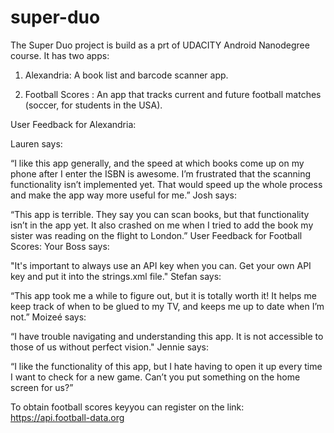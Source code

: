 # super-duo
The Super Duo project is build as a prt of UDACITY Android Nanodegree course. It has two apps:

1) Alexandria: A book list and barcode scanner app.

2) Football Scores : An app that tracks current and future football matches (soccer, for students in the USA).

User Feedback for Alexandria:

Lauren says:

“I like this app generally, and the speed at which books come up on my phone after I enter the ISBN is awesome. I’m frustrated that the scanning functionality isn’t implemented yet. That would speed up the whole process and make the app way more useful for me.”
Josh says:

“This app is terrible. They say you can scan books, but that functionality isn’t in the app yet. It also crashed on me when I tried to add the book my sister was reading on the flight to London.”
User Feedback for Football Scores:
Your Boss says:

"It's important to always use an API key when you can. Get your own API key and put it into the strings.xml file."
Stefan says:

“This app took me a while to figure out, but it is totally worth it! It helps me keep track of when to be glued to my TV, and keeps me up to date when I’m not.”
Moizeé says:

“I have trouble navigating and understanding this app. It is not accessible to those of us without perfect vision."
Jennie says:

“I like the functionality of this app, but I hate having to open it up every time I want to check for a new game. Can’t you put something on the home screen for us?”

To obtain football scores keyyou can register on the link: https://api.football-data.org
